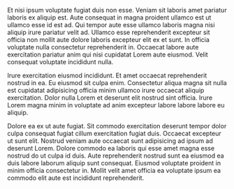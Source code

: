 Et nisi ipsum voluptate fugiat duis non esse. Veniam sit laboris amet pariatur laboris ex aliquip est. Aute consequat in magna proident ullamco est ut ullamco esse id est ad. Qui tempor aute esse ullamco laboris magna nisi aliquip irure pariatur velit ad. Ullamco esse reprehenderit excepteur sit officia non mollit aute dolore laboris excepteur elit ex et sunt. In officia voluptate nulla consectetur reprehenderit in. Occaecat labore aute exercitation pariatur anim qui nisi cupidatat Lorem aute eiusmod. Velit consequat voluptate incididunt nulla.

Irure exercitation eiusmod incididunt. Et amet occaecat reprehenderit nostrud in ea. Eu eiusmod sit culpa enim. Consectetur aliqua magna sit nulla est cupidatat adipisicing officia minim ullamco irure occaecat aliquip exercitation. Dolor nulla Lorem et deserunt elit nostrud sint officia. Irure Lorem magna minim in voluptate ad anim excepteur labore labore labore eu aliquip.

Dolore ea ex ut aute fugiat. Sit commodo exercitation deserunt tempor dolor culpa consequat fugiat cillum exercitation fugiat duis. Occaecat excepteur ut sunt elit. Nostrud veniam aute occaecat sunt adipisicing ad ipsum ad deserunt Lorem. Dolore commodo ea laboris qui esse amet magna esse nostrud do ut culpa id duis. Aute reprehenderit nostrud sunt ea eiusmod ea duis labore laborum aliquip sunt consequat. Eiusmod voluptate proident in minim officia consectetur in. Mollit velit amet officia ea voluptate ipsum ea commodo elit aute est incididunt reprehenderit.